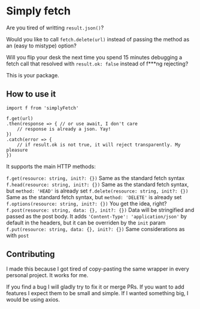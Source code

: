 # Simply fetch

Are you tired of writting `result.json()`?

Would you like to call `fetch.delete(url)` instead of passing the method as an (easy to mistype) option?

Will you flip your desk the next time you spend 15 minutes debugging a fetch call that resolved with `result.ok: false` instead of f***ng rejecting?

This is your package.

## How to use it

```
import f from 'simplyFetch'

f.get(url)
.then(response => { // or use await, I don't care
    // response is already a json. Yay!
})
.catch(error => {
    // if result.ok is not true, it will reject transparently. My pleasure
})

```

It supports the main HTTP methods:

`f.get(resource: string, init?: {})` Same as the standard fetch syntax
`f.head(resource: string, init?: {})` Same as the standard fetch syntax, but `method: 'HEAD'` is already set
`f.delete(resource: string, init?: {})` Same as the standard fetch syntax, but `method: 'DELETE'` is already set
`f.options(resource: string, init?: {})` You get the idea, right?
`f.post(resource: string, data: {}, init?: {})` Data will be stringified and passed as the post body. It adds `'Content-Type': 'application/json'` by default in the headers, but it can be overriden by the `init` param
`f.put(resource: string, data: {}, init?: {})` Same considerations as with `post`

## Contributing

I made this because I got tired of copy-pasting the same wrapper in every personal project. It works for me.

If you find a bug I will gladly try to fix it or merge PRs. If you want to add features I expect them to be small and simple. If I wanted something big, I would be using axios.